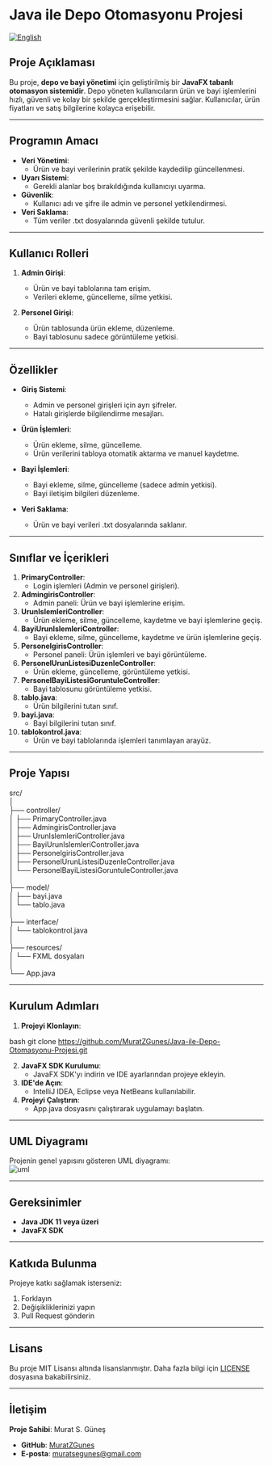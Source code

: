 # Java ile Depo Otomasyonu Projesi
[![English](https://img.shields.io/badge/Language-English-blue)](https://github.com/MuratZGunes/Java-ile-Depo-Otomasyonu-Projesi/blob/main/)

## Proje Açıklaması
Bu proje, **depo ve bayi yönetimi** için geliştirilmiş bir **JavaFX tabanlı otomasyon sistemidir**. Depo yöneten kullanıcıların ürün ve bayi işlemlerini hızlı, güvenli ve kolay bir şekilde gerçekleştirmesini sağlar. Kullanıcılar, ürün fiyatları ve satış bilgilerine kolayca erişebilir.

---

## Programın Amacı
- **Veri Yönetimi**: 
  - Ürün ve bayi verilerinin pratik şekilde kaydedilip güncellenmesi.  
- **Uyarı Sistemi**: 
  - Gerekli alanlar boş bırakıldığında kullanıcıyı uyarma.  
- **Güvenlik**: 
  - Kullanıcı adı ve şifre ile admin ve personel yetkilendirmesi.  
- **Veri Saklama**: 
  - Tüm veriler .txt dosyalarında güvenli şekilde tutulur.  

---

## Kullanıcı Rolleri
1. **Admin Girişi**:  
   - Ürün ve bayi tablolarına tam erişim.  
   - Verileri ekleme, güncelleme, silme yetkisi.  

2. **Personel Girişi**:  
   - Ürün tablosunda ürün ekleme, düzenleme.  
   - Bayi tablosunu sadece görüntüleme yetkisi.  

---

## Özellikler
- **Giriş Sistemi**:  
   - Admin ve personel girişleri için ayrı şifreler.  
   - Hatalı girişlerde bilgilendirme mesajları.  

- **Ürün İşlemleri**:  
   - Ürün ekleme, silme, güncelleme.  
   - Ürün verilerini tabloya otomatik aktarma ve manuel kaydetme.  

- **Bayi İşlemleri**:  
   - Bayi ekleme, silme, güncelleme (sadece admin yetkisi).  
   - Bayi iletişim bilgileri düzenleme.  

- **Veri Saklama**:  
   - Ürün ve bayi verileri .txt dosyalarında saklanır.  

---

## Sınıflar ve İçerikleri
1. **PrimaryController**:  
   - Login işlemleri (Admin ve personel girişleri).  
2. **AdmingirisController**:  
   - Admin paneli: Ürün ve bayi işlemlerine erişim.  
3. **UrunIslemleriController**:  
   - Ürün ekleme, silme, güncelleme, kaydetme ve bayi işlemlerine geçiş.  
4. **BayiUrunIslemleriController**:  
   - Bayi ekleme, silme, güncelleme, kaydetme ve ürün işlemlerine geçiş.  
5. **PersonelgirisController**:  
   - Personel paneli: Ürün işlemleri ve bayi görüntüleme.  
6. **PersonelUrunListesiDuzenleController**:  
   - Ürün ekleme, güncelleme, görüntüleme yetkisi.  
7. **PersonelBayiListesiGoruntuleController**:  
   - Bayi tablosunu görüntüleme yetkisi.  
8. **tablo.java**:  
   - Ürün bilgilerini tutan sınıf.  
9. **bayi.java**:  
   - Bayi bilgilerini tutan sınıf.  
10. **tablokontrol.java**:  
    - Ürün ve bayi tablolarında işlemleri tanımlayan arayüz.  

---

## Proje Yapısı
src/  
│  
├── controller/  
│   ├── PrimaryController.java  
│   ├── AdmingirisController.java  
│   ├── UrunIslemleriController.java  
│   ├── BayiUrunIslemleriController.java  
│   ├── PersonelgirisController.java  
│   ├── PersonelUrunListesiDuzenleController.java  
│   └── PersonelBayiListesiGoruntuleController.java  
│  
├── model/  
│   ├── bayi.java  
│   └── tablo.java  
│  
├── interface/  
│   └── tablokontrol.java  
│  
├── resources/  
│   └── FXML dosyaları  
│  
└── App.java


---

## Kurulum Adımları
1. **Projeyi Klonlayın**:  
   
bash
   git clone https://github.com/MuratZGunes/Java-ile-Depo-Otomasyonu-Projesi.git

2. **JavaFX SDK Kurulumu**:  
   - JavaFX SDK'yı indirin ve IDE ayarlarından projeye ekleyin.  
3. **IDE'de Açın**:  
   - IntelliJ IDEA, Eclipse veya NetBeans kullanılabilir.  
4. **Projeyi Çalıştırın**:  
   - App.java dosyasını çalıştırarak uygulamayı başlatın.  

---

## UML Diyagramı
Projenin genel yapısını gösteren UML diyagramı:  
![uml](https://github.com/user-attachments/assets/488a6087-54f6-46c9-b0e3-3b4872b0dc7a) 

---

## Gereksinimler
- **Java JDK 11 veya üzeri**  
- **JavaFX SDK**  

---

## Katkıda Bulunma
Projeye katkı sağlamak isterseniz:  
1. Forklayın  
2. Değişikliklerinizi yapın  
3. Pull Request gönderin  

---


## Lisans  
Bu proje MIT Lisansı altında lisanslanmıştır. Daha fazla bilgi için [LICENSE](LICENSE) dosyasına bakabilirsiniz.

---

## İletişim
**Proje Sahibi**: Murat S. Güneş  
- **GitHub**: [MuratZGunes](https://github.com/MuratZGunes)  
- **E-posta**: muratsegunes@gmail.com

